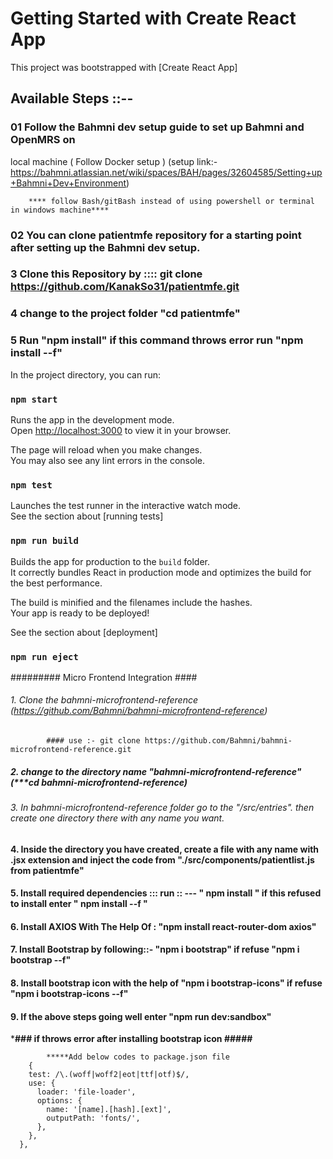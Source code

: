 # Getting Started with Create React App

This project was bootstrapped with [Create React App]

## Available Steps ::--

### 01  Follow the Bahmni dev setup guide to set up Bahmni and OpenMRS on 
local machine ( Follow Docker setup ) 
(setup link:- https://bahmni.atlassian.net/wiki/spaces/BAH/pages/32604585/Setting+up+Bahmni+Dev+Environment)

		**** follow Bash/gitBash instead of using powershell or terminal in windows machine****
		

### 02 You can clone patientmfe repository for a starting point after setting up the Bahmni dev setup.


### 3  Clone this Repository by :::: git clone https://github.com/KanakSo31/patientmfe.git

### 4 change to the project folder "cd patientmfe"

### 5 Run "npm install" if this command throws error run "npm install --f"

In the project directory, you can run:

### `npm start`

Runs the app in the development mode.\
Open [http://localhost:3000](http://localhost:3000) to view it in your browser.

The page will reload when you make changes.\
You may also see any lint errors in the console.

### `npm test`

Launches the test runner in the interactive watch mode.\
See the section about [running tests]

### `npm run build`

Builds the app for production to the `build` folder.\
It correctly bundles React in production mode and optimizes the build for the best performance.

The build is minified and the filenames include the hashes.\
Your app is ready to be deployed!

See the section about [deployment]

### `npm run eject`

#########  Micro Frontend Integration   ####

###### 1. Clone the bahmni-microfrontend-reference  (https://github.com/Bahmni/bahmni-microfrontend-reference) #####

   			#### use :- git clone https://github.com/Bahmni/bahmni-microfrontend-reference.git
	  
##### 2. change to the directory name "bahmni-microfrontend-reference" (***cd bahmni-microfrontend-reference)

###### 3. In  bahmni-microfrontend-reference folder go to the "/src/entries". then create one directory there with any name you want.

#### 4. Inside the directory you have created, create a file with any name with .jsx extension and inject the code from "./src/components/patientlist.js from patientmfe" 

#### 5. Install required dependencies ::: run :: --- " npm install "  if this refused to install enter " npm install --f "

#### 6. Install AXIOS With The Help Of  : "npm install react-router-dom axios"

#### 7. Install Bootstrap by following::- "npm i bootstrap" if refuse "npm i bootstrap --f"

#### 8. Install bootstrap icon with the help of "npm i bootstrap-icons" if refuse "npm i bootstrap-icons --f"

#### 9. If the above steps going well enter "npm run dev:sandbox"

*****### if throws error after installing bootstrap icon  #####****

			*****Add below codes to package.json file
   		{
        test: /\.(woff|woff2|eot|ttf|otf)$/,
        use: {
          loader: 'file-loader',
          options: {
            name: '[name].[hash].[ext]', 
            outputPath: 'fonts/', 
          },
        },
      },
